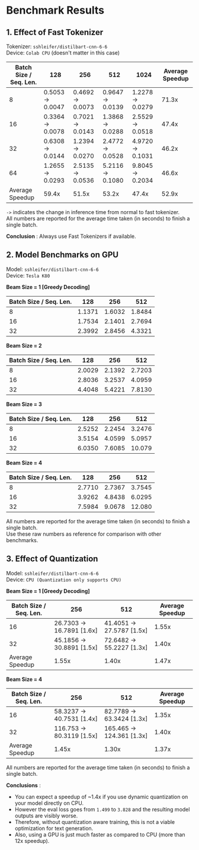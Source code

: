 # Benchmark Results

## 1. Effect of Fast Tokenizer

Tokenizer: `sshleifer/distilbart-cnn-6-6` <br>
Device: `Colab CPU` (doesn't matter in this case)

| Batch Size / Seq. Len. |        128       |        256       |        512       |       1024       | Average Speedup |
| ---------------------- | ---------------- | ---------------- | ---------------- | ---------------- | --------------- |
|            8           | 0.5053 -> 0.0047 | 0.4692 -> 0.0073 | 0.9647 -> 0.0139 | 1.2278 -> 0.0279 |      71.3x      |
|           16           | 0.3364 -> 0.0078 | 0.7021 -> 0.0143 | 1.3868 -> 0.0288 | 2.5529 -> 0.0518 |      47.4x      |
|           32           | 0.6308 -> 0.0144 | 1.2394 -> 0.0270 | 2.4772 -> 0.0528 | 4.9720 -> 0.1031 |      46.2x      |
|           64           | 1.2655 -> 0.0293 | 2.5135 -> 0.0536 | 5.2116 -> 0.1080 | 9.8045 -> 0.2034 |      46.6x      | 
|     Average Speedup    |      59.4x       |      51.5x       |      53.2x       |      47.4x       |      52.9x      |

`->` indicates the change in inference time from normal to fast tokenizer.  <br>
All numbers are reported for the average time taken (in seconds) to finish a single batch.

**Conclusion** : Always use Fast Tokenizers if available.

## 2. Model Benchmarks on GPU

Model: `sshleifer/distilbart-cnn-6-6` <br>
Device: `Tesla K80`

**Beam Size = 1 [Greedy Decoding]**

| Batch Size / Seq. Len. |   128  |   256  |   512  |
| ---------------------- | ------ | ------ | ------ |
|            8           | 1.1371 | 1.6032 | 1.8484 |
|           16           | 1.7534 | 2.1401 | 2.7694 |
|           32           | 2.3992 | 2.8456 | 4.3321 |


**Beam Size = 2**

| Batch Size / Seq. Len. |   128  |   256  |   512  |
| ---------------------- | ------ | ------ | ------ |
|            8           | 2.0029 | 2.1392 | 2.7203 | 
|           16           | 2.8036 | 3.2537 | 4.0959 | 
|           32           | 4.4048 | 5.4221 | 7.8130 | 


**Beam Size = 3**

| Batch Size / Seq. Len. |   128  |   256  |   512  |
| ---------------------- | ------ | ------ | ------ |
|            8           | 2.5252 | 2.2454 | 3.2476 | 
|           16           | 3.5154 | 4.0599 | 5.0957 | 
|           32           | 6.0350 | 7.6085 | 10.079 | 


**Beam Size = 4**

| Batch Size / Seq. Len. |   128  |   256  |   512  |
| ---------------------- | ------ | ------ | ------ |
|            8           | 2.7710 | 2.7367 | 3.7545 | 
|           16           | 3.9262 | 4.8438 | 6.0295 | 
|           32           | 7.5984 | 9.0678 | 12.080 | 

All numbers are reported for the average time taken (in seconds) to finish a single batch. <br>
Use these raw numbers as reference for comparison with other benchmarks.

## 3. Effect of Quantization

Model: `sshleifer/distilbart-cnn-6-6` <br>
Device: `CPU (Quantization only supports CPU)`

**Beam Size = 1 [Greedy Decoding]**

| Batch Size / Seq. Len. |            256            |            512            | Average Speedup |
| ---------------------- | ------------------------- | ------------------------- | --------------- |
|           16           | 26.7303 -> 16.7891 [1.6x] | 41.4051 -> 27.5787 [1.5x] |       1.55x     |
|           32           | 45.1856 -> 30.8891 [1.5x] | 72.6482 -> 55.2227 [1.3x] |       1.40x     |
|     Average Speedup    |           1.55x           |           1.40x           |       1.47x     |


**Beam Size = 4**

| Batch Size / Seq. Len. |            256            |            512            | Average Speedup |
| ---------------------- | ------------------------- | ------------------------- | --------------- |
|           16           | 58.3237 -> 40.7531 [1.4x] | 82.7789 -> 63.3424 [1.3x] |       1.35x     |
|           32           | 116.753 -> 80.3119 [1.5x] | 165.465 -> 124.361 [1.3x] |       1.40x     |
|     Average Speedup    |           1.45x           |           1.30x           |       1.37x     |


All numbers are reported for the average time taken (in seconds) to finish a single batch. <br>

**Conclusions** : 

* You can expect a speedup of ~1.4x if you use dynamic quantization on your model directly on CPU.
* However the eval loss goes from `1.499` to `3.828` and the resulting model outputs are visibly worse.
* Therefore, without quantization aware training, this is not a viable optimization for text generation.
* Also, using a GPU is just much faster as compared to CPU (more than 12x speedup).
